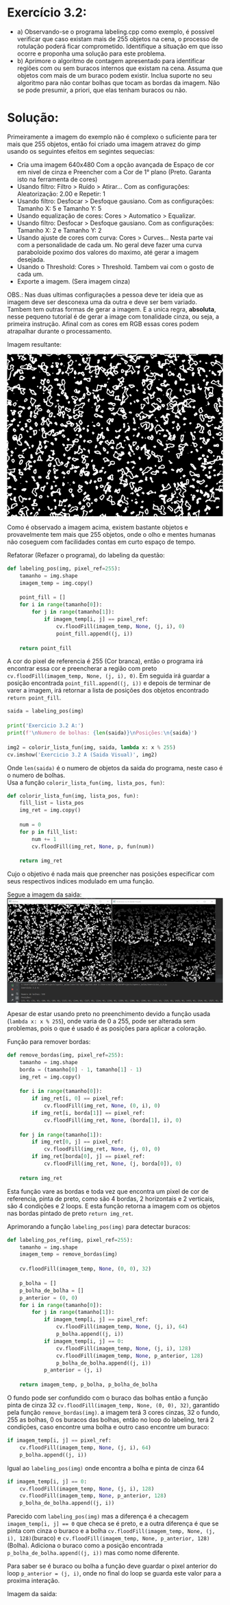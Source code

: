 # Exercício 3.2:
 - a) Observando-se o programa labeling.cpp como exemplo, é possível verificar que caso existam mais de 255 objetos na cena, o processo de rotulação poderá ficar comprometido. Identifique a situação em que isso ocorre e proponha uma solução para este problema.
 - b) Aprimore o algoritmo de contagem apresentado para identificar regiões com ou sem buracos internos que existam na cena. Assuma que objetos com mais de um buraco podem existir. Inclua suporte no seu algoritmo para não contar bolhas que tocam as bordas da imagem. Não se pode presumir, a priori, que elas tenham buracos ou não.
  
# Solução:
Primeiramente a imagem do exemplo não é complexo o suficiente para ter mais que 255 objetos, então foi criado uma imagem atravez do gimp usando os seguintes efeitos em segintes sequecias:  
 - Cria uma imagem 640x480 Com a opção avançada de Espaço de cor em nivel de cinza e Preencher com a Cor de 1° plano (Preto. Garanta isto na ferramenta de cores)
 - Usando filtro: Filtro > Ruído > Atirar... Com as configurações: Aleatorização: 2.00 e Repetir: 1
 - Usando filtro: Desfocar > Desfoque gausiano. Com as configurações: Tamanho X: 5 e Tamanho Y: 5
 - Usando equalização de cores: Cores > Automatico > Equalizar.
 - Usando filtro: Desfocar > Desfoque gausiano. Com as configurações: Tamanho X: 2 e Tamanho Y: 2
 - Usando ajuste de cores com curva: Cores > Curves... Nesta parte vai com a personalidade de cada um. No geral deve fazer uma curva paraboloide poximo dos valores do maximo, até gerar a imagem desejada.
 - Usando o Threshold: Cores > Threshold. Tambem vai com o gosto de cada um.
 - Exporte a imagem. (Sera imagem cinza)  

OBS.: Nas duas ultimas configurações a pessoa deve ter ideia que as imagem deve ser desconexa uma da outra e deve ser bem variado. Tambem tem outras formas de gerar a imagem. E a unica regra, **absoluta**, nesse pequeno tutorial é de gerar a image com tonalidade cinza, ou seja, a primeira instrução. Afinal com as cores em RGB essas cores podem atrapalhar durante o processamento.  

Imagem resultante:

![Imagem super_bolhas.png](https://github.com/WilliamBronzo/OpenCV_Python_UFRN_DCA/blob/master/Imagens/super_bolhas.png)

Como é observado a imagem acima, existem bastante objetos e provavelmente tem mais que 255 objetos, onde o olho e mentes humanas não coseguem com facilidades contas em curto espaço de tempo.

Refatorar (Refazer o programa), do labeling da questão:
```Python
def labeling_pos(img, pixel_ref=255):
    tamanho = img.shape
    imagem_temp = img.copy()

    point_fill = []
    for i in range(tamanho[0]):
        for j in range(tamanho[1]):
            if imagem_temp[i, j] == pixel_ref:
                cv.floodFill(imagem_temp, None, (j, i), 0)
                point_fill.append((j, i))

    return point_fill
```
A cor do pixel de referencia é 255 (Cor branca), então o programa irá encontrar essa cor e preencherar a região com preto `cv.floodFill(imagem_temp, None, (j, i), 0)`. Em seguida irá guardar a posição encontrada `point_fill.append((j, i))` e depois de terminar de varer a imagem, irá retornar a lista de posições dos objetos encontrado `return point_fill`.  

```Python
saida = labeling_pos(img)

print('Exercicio 3.2 A:')
print(f'\nNumero de bolhas: {len(saida)}\nPosições:\n{saida}')

img2 = colorir_lista_fun(img, saida, lambda x: x % 255)
cv.imshow('Exercicio 3.2 A (Saida Visual)', img2)
```
Onde `len(saida)` é o numero de objetos da saida do programa, neste caso é o numero de bolhas.  
Usa a função `colorir_lista_fun(img, lista_pos, fun)`:
```Python
def colorir_lista_fun(img, lista_pos, fun):
    fill_list = lista_pos
    img_ret = img.copy()

    num = 0
    for p in fill_list:
        num += 1
        cv.floodFill(img_ret, None, p, fun(num))

    return img_ret
```
Cujo o objetivo é nada mais que preencher nas posições especificar com seus respectivos indices modulado em uma função.

Segue a imagem da saida:
![Imagem labeling_pos](https://github.com/WilliamBronzo/OpenCV_Python_UFRN_DCA/blob/master/Imagens/pycharm64_2020-10-12_18-39-30.png)

Apesar de estar usando preto no preenchimento devido a função usada (`lambda x: x % 255`), onde varia de 0 a 255, pode ser alterada sem problemas, pois o que é usado é as posições para aplicar a coloração.

Função para remover bordas:
```Python
def remove_bordas(img, pixel_ref=255):
    tamanho = img.shape
    borda = (tamanho[0] - 1, tamanho[1] - 1)
    img_ret = img.copy()

    for i in range(tamanho[0]):
        if img_ret[i, 0] == pixel_ref:
            cv.floodFill(img_ret, None, (0, i), 0)
        if img_ret[i, borda[1]] == pixel_ref:
            cv.floodFill(img_ret, None, (borda[1], i), 0)

    for j in range(tamanho[1]):
        if img_ret[0, j] == pixel_ref:
            cv.floodFill(img_ret, None, (j, 0), 0)
        if img_ret[borda[0], j] == pixel_ref:
            cv.floodFill(img_ret, None, (j, borda[0]), 0)

    return img_ret
```
Esta função vare as bordas e toda vez que encontra um pixel de cor de referencia, pinta de preto, como são 4 bordas, 2 horizontais e 2 verticais, são 4 condições e 2 loops. E esta função retorna a imagem com os objetos nas bordas pintado de preto `return img_ret`.

Aprimorando a função `labeling_pos(img)` para detectar buracos:

```Python
def labeling_pos_ref(img, pixel_ref=255):
    tamanho = img.shape
    imagem_temp = remove_bordas(img)

    cv.floodFill(imagem_temp, None, (0, 0), 32)

    p_bolha = []
    p_bolha_de_bolha = []
    p_anterior = (0, 0)
    for i in range(tamanho[0]):
        for j in range(tamanho[1]):
            if imagem_temp[i, j] == pixel_ref:
                cv.floodFill(imagem_temp, None, (j, i), 64)
                p_bolha.append((j, i))
            if imagem_temp[i, j] == 0:
                cv.floodFill(imagem_temp, None, (j, i), 128)
                cv.floodFill(imagem_temp, None, p_anterior, 128)
                p_bolha_de_bolha.append((j, i))
            p_anterior = (j, i)

    return imagem_temp, p_bolha, p_bolha_de_bolha
```
O fundo pode ser confundido com o buraco das bolhas então a função pinta de cinza 32 `cv.floodFill(imagem_temp, None, (0, 0), 32)`, garantido pela função `remove_bordas(img)`. a imagem terá 3 cores cinzas, 32 o fundo, 255 as bolhas, 0 os buracos das bolhas, então no loop do labeling, terá 2 condições, caso encontre uma bolha e outro caso encontre um buraco:

```Python
if imagem_temp[i, j] == pixel_ref:
    cv.floodFill(imagem_temp, None, (j, i), 64)
    p_bolha.append((j, i))
```
Igual ao `labeling_pos(img)` onde encontra a bolha e pinta de cinza 64

```Python
if imagem_temp[i, j] == 0:
    cv.floodFill(imagem_temp, None, (j, i), 128)
    cv.floodFill(imagem_temp, None, p_anterior, 128)
    p_bolha_de_bolha.append((j, i))
```
Parecido com `labeling_pos(img)` mas a diferença é a checagem `imagem_temp[i, j] == 0` que checa se é preto, e a outra diferença é que se pinta com cinza o buraco e a bolha `cv.floodFill(imagem_temp, None, (j, i), 128)`(buraco) e `cv.floodFill(imagem_temp, None, p_anterior, 128)` (Bolha). Adiciona o buraco como a posição encontrada `p_bolha_de_bolha.append((j, i))` mas como nome diferente.

Para saber se é buraco ou bolha a função deve guardar o pixel anterior do loop `p_anterior = (j, i)`, onde no final do loop se guarda este valor para a proxima interação.

Imagem da saida:
